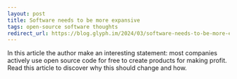 ```yaml
---
layout: post
title: Software needs to be more expansive
tags: open-source software thoughts
redirect_url: https://blog.glyph.im/2024/03/software-needs-to-be-more-expensive.html
---
```


In this article the author make an interesting statement: most companies actively use open source code for free to create products for making profit. Read this article to discover why this should change and how.
